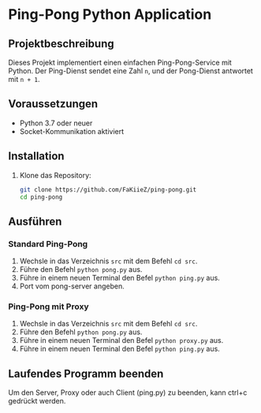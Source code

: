 # Ping-Pong Python Application

## Projektbeschreibung

Dieses Projekt implementiert einen einfachen Ping-Pong-Service mit Python. Der Ping-Dienst sendet eine Zahl `n`, und der Pong-Dienst antwortet mit `n + 1`.

## Voraussetzungen

- Python 3.7 oder neuer
- Socket-Kommunikation aktiviert

## Installation

1. Klone das Repository:
   ```bash
   git clone https://github.com/FaKiieZ/ping-pong.git
   cd ping-pong
   ```

## Ausführen
### Standard Ping-Pong
1. Wechsle in das Verzeichnis `src` mit dem Befehl `cd src`.
2. Führe den Befehl `python pong.py` aus.
3. Führe in einem neuen Terminal den Befel `python ping.py` aus.
4. Port vom pong-server angeben.

### Ping-Pong mit Proxy
1. Wechsle in das Verzeichnis `src` mit dem Befehl `cd src`.
2. Führe den Befehl `python pong.py` aus.
3. Führe in einem neuen Terminal den Befel `python proxy.py` aus.
4. Führe in einem neuen Terminal den Befel `python ping.py` aus.

## Laufendes Programm beenden
Um den Server, Proxy oder auch Client (ping.py) zu beenden, kann ctrl+c gedrückt werden.
